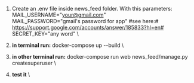 1. Create an .env file inside news_feed folder. With this parameters: \
MAIL_USERNAME="your@gmail.com" \
MAIL_PASSWORD="gmail's password for app" #see here:# https://support.google.com/accounts/answer/185833?hl=en# \
SECRET_KEY="any word" \

2. **in terminal run:** docker-compose up --build \
3. **in other terminal run:** docker-compose run web news_feed/manage.py createsuperuser \
4. **test it** \

